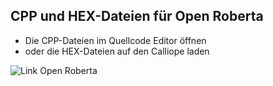 ## CPP und HEX-Dateien für Open Roberta

- Die CPP-Dateien im Quellcode Editor öffnen
- oder die HEX-Dateien auf den Calliope laden

![Link Open Roberta](https://lab.open-roberta.org/)

